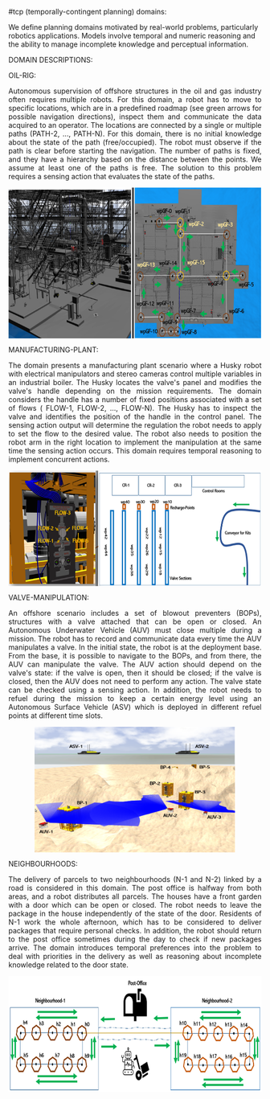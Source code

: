 #tcp (temporally-contingent planning) domains:

We define planning domains motivated by real-world problems, particularly robotics applications. Models involve temporal and numeric reasoning and the ability to manage incomplete knowledge and perceptual information.

DOMAIN DESCRIPTIONS:

  OIL-RIG:

  <p align="justify">
  Autonomous supervision of offshore structures in the oil and gas industry often requires multiple robots. For this domain, a robot has to move to specific locations, which are in a predefined roadmap (see green arrows for possible navigation directions), inspect them and communicate the data acquired to an operator.  The locations  are connected by a single or multiple paths  (PATH-2, ..., PATH-N). For this domain, there is no initial knowledge about the state of the path (free/occupied). The robot must observe if the path is clear before starting the navigation. The number of paths is fixed, and they have a hierarchy based on the distance between the points. We assume at least one of the paths is free. The solution to this problem requires a sensing action that evaluates the state of the paths.  
  </p>

  <p align="center"> <img src="/figures/oil-rig.png" align="center" width="680" height="300"> </p>

  MANUFACTURING-PLANT:

  <p align="justify">
  The domain presents a manufacturing plant scenario where a Husky robot with electrical manipulators and stereo cameras control multiple variables in an industrial boiler. The Husky locates the valve's panel and modifies the valve's handle depending on the mission requirements. The  domain considers the handle has a number of fixed positions associated with a set of  flows ( FLOW-1, FLOW-2, ..., FLOW-N). The Husky has to inspect the valve and identifies the position of the handle in the control panel. The sensing action output will determine the regulation the robot needs to apply to set the flow to the desired value.  The robot also needs to position the robot arm in the right location to implement the manipulation at the same time the sensing action occurs. This domain requires temporal reasoning to implement concurrent actions.   
  </p>

  <p align="center"> <img src="/figures/mp.png" align="center" width="600" height="230"> </p>

  VALVE-MANIPULATION:

  <p align="justify">
  An offshore scenario includes a set of blowout preventers (BOPs), structures with a valve attached that can be open or closed. An Autonomous Underwater Vehicle (AUV) must close multiple during a mission. The robot has to record and communicate data every time the AUV manipulates a valve. In the initial state, the robot is at the deployment base. From the base, it is possible to navigate to the BOPs, and from there, the AUV can manipulate the valve. The AUV action should depend on the valve's state: if the valve is open, then it should be closed; if the valve is closed, then the AUV does not need to perform any action. The valve state can be checked using a sensing action. In addition, the robot needs to refuel during the mission to keep a certain energy level using an Autonomous Surface Vehicle (ASV) which is deployed in different refuel points at different time slots.  
  </p>

  <p align="center"> <img src="/figures/vm.png" align="center" width="400" height="250"> </p>

  NEIGHBOURHOODS:

 <p align="justify">
 The delivery of parcels to two neighbourhoods (N-1 and N-2) linked by a road  is considered in this domain. The post office is halfway from both areas, and a robot distributes all parcels. The houses have a front garden with a door which can be open or closed. The robot needs to leave the package in the house independently of the state of the door. Residents of N-1 work the whole afternoon, which has to be considered to deliver packages that require personal checks. In addition, the robot should return to the post office sometimes during the day to check if new packages arrive. The  domain introduces temporal preferences into the problem to deal with priorities in the delivery as well as reasoning about incomplete knowledge related to the door state.
 </p>

 <p align="center"> <img src="/figures/n.png" align="center" width="700" height="230"> </p>
